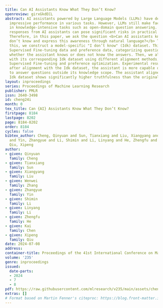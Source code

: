 ```yaml
---
title: Can AI Assistants Know What They Don’t Know?
openreview: girxGkdECL
abstract: AI assistants powered by Large Language Models (LLMs) have demonstrated
  impressive performance in various tasks. However, LLMs still make factual errors
  in knowledge-intensive tasks such as open-domain question answering. These untruthful
  responses from AI assistants can pose significant risks in practical applications.
  Therefore, in this paper, we ask the question <b>Can AI assistants know what they
  don’t know and express this awareness through natural language?</b> To investigate
  this, we construct a model-specific "I don’t know" (Idk) dataset. This dataset includes
  Supervised Fine-tuning data and preference data, categorizing questions based on
  whether the assistant knows or does not know the answers. Then, we align the assistant
  with its corresponding Idk dataset using different alignment methods, including
  Supervised Fine-tuning and preference optimization. Experimental results show that,
  after alignment with the Idk dataset, the assistant is more capable of declining
  to answer questions outside its knowledge scope. The assistant aligned with the
  Idk dataset shows significantly higher truthfulness than the original assistant.
layout: inproceedings
series: Proceedings of Machine Learning Research
publisher: PMLR
issn: 2640-3498
id: cheng24i
month: 0
tex_title: Can {AI} Assistants Know What They Don’t Know?
firstpage: 8184
lastpage: 8202
page: 8184-8202
order: 8184
cycles: false
bibtex_author: Cheng, Qinyuan and Sun, Tianxiang and Liu, Xiangyang and Zhang, Wenwei
  and Yin, Zhangyue and Li, Shimin and Li, Linyang and He, Zhengfu and Chen, Kai and
  Qiu, Xipeng
author:
- given: Qinyuan
  family: Cheng
- given: Tianxiang
  family: Sun
- given: Xiangyang
  family: Liu
- given: Wenwei
  family: Zhang
- given: Zhangyue
  family: Yin
- given: Shimin
  family: Li
- given: Linyang
  family: Li
- given: Zhengfu
  family: He
- given: Kai
  family: Chen
- given: Xipeng
  family: Qiu
date: 2024-07-08
address:
container-title: Proceedings of the 41st International Conference on Machine Learning
volume: '235'
genre: inproceedings
issued:
  date-parts:
  - 2024
  - 7
  - 8
pdf: https://raw.githubusercontent.com/mlresearch/v235/main/assets/cheng24i/cheng24i.pdf
extras: []
# Format based on Martin Fenner's citeproc: https://blog.front-matter.io/posts/citeproc-yaml-for-bibliographies/
---
```

